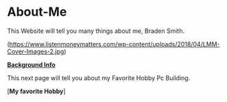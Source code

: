 # About-Me

This Website will tell you many things about me, Braden Smith.

(https://www.listenmoneymatters.com/wp-content/uploads/2018/04/LMM-Cover-Images-2.jpg)

[**Background Info**](https://github.com/Braden0103/About-Me/blob/master/Background%20Info.md)

This next page will tell you about my Favorite Hobby Pc Building.

 [**My favorite Hobby**]

